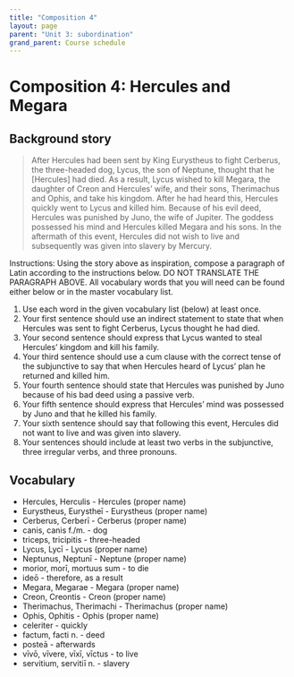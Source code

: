 ```yaml
---
title: "Composition 4"
layout: page
parent: "Unit 3: subordination"
grand_parent: Course schedule
---
```



# Composition 4: Hercules and Megara


## Background story

> After Hercules had been sent by King Eurystheus to fight Cerberus, the three-headed dog, Lycus, the son of Neptune, thought that he [Hercules] had died. As a result, Lycus wished to kill Megara, the daughter of Creon and Hercules’ wife, and their sons, Therimachus and Ophis, and take his kingdom. After he had heard this, Hercules quickly went to Lycus and killed him. Because of his evil deed, Hercules was punished by Juno, the wife of Jupiter. The goddess possessed his mind and Hercules killed Megara and his sons. In the aftermath of this event, Hercules did not wish to live and subsequently was given into slavery by Mercury.

Instructions: Using the story above as inspiration, compose a paragraph of Latin according to the instructions below. DO NOT TRANSLATE THE PARAGRAPH ABOVE. All vocabulary words that you will need can be found either below or in the master vocabulary list.

1. Use each word in the given vocabulary list (below) at least once.
1. Your first sentence should use an indirect statement to state that when Hercules was sent to fight Cerberus, Lycus thought he had died.
1. Your second sentence should express that Lycus wanted to steal Hercules’ kingdom and kill his family.
1. Your third sentence should use a cum clause with the correct tense of the subjunctive to say that when Hercules heard of Lycus’ plan he returned and killed him.
1. Your fourth sentence should state that Hercules was punished by Juno because of his bad deed using a passive verb.
1. Your fifth sentence should express that Hercules’ mind was possessed by Juno and that he killed his family.
1. Your sixth sentence should say that following this event, Hercules did not want to live and was given into slavery.
1. Your sentences should include at least two verbs in the subjunctive, three irregular verbs, and three pronouns.

## Vocabulary

- Hercules, Herculis - Hercules (proper name)
- Eurystheus, Eurystheī - Eurystheus (proper name)
- Cerberus, Cerberī - Cerberus (proper name)
- canis, canis f./m. - dog
- triceps, tricipitis - three-headed
- Lycus, Lycī - Lycus (proper name)
- Neptunus, Neptunī - Neptune (proper name)
- morior, morī, mortuus sum - to die
- ideō - therefore, as a result
- Megara, Megarae - Megara (proper name)
- Creon, Creontis - Creon (proper name)
- Therimachus, Therimachi - Therimachus (proper name)
- Ophis, Ophitis - Ophis (proper name)
- celeriter - quickly
- factum, facti n. - deed
- posteā - afterwards
- vīvō, vīvere, vīxī, vīctus - to live
- servitium, servitiī n. - slavery
